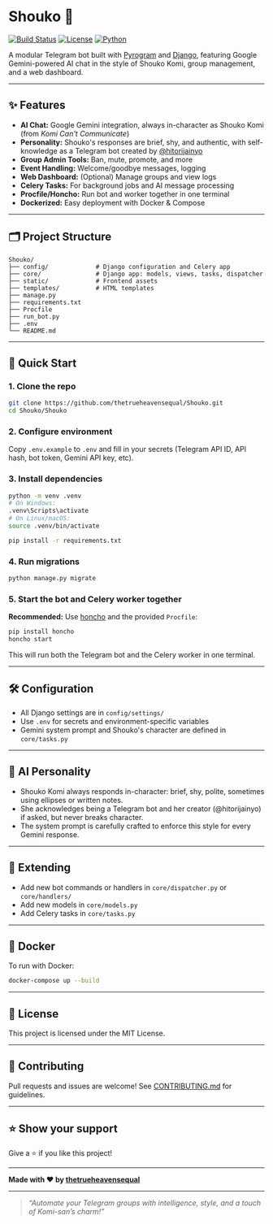 # Shouko 🤖

[![Build Status](https://github.com/thetrueheavensequal/Shouko/actions/workflows/ci.yml/badge.svg)](https://github.com/thetrueheavensequal/Shouko/actions)
[![License](https://img.shields.io/github/license/thetrueheavensequal/Shouko)](LICENSE)
[![Python](https://img.shields.io/badge/python-3.10%2B-blue.svg)](https://www.python.org/downloads/)

A modular Telegram bot built with [Pyrogram](https://github.com/pyrogram/pyrogram) and [Django](https://www.djangoproject.com/), featuring Google Gemini-powered AI chat in the style of Shouko Komi, group management, and a web dashboard.

---

## ✨ Features

- **AI Chat:** Google Gemini integration, always in-character as Shouko Komi (from *Komi Can't Communicate*)
- **Personality:** Shouko's responses are brief, shy, and authentic, with self-knowledge as a Telegram bot created by [@hitorijainyo](https://t.me/hitorijainyo)
- **Group Admin Tools:** Ban, mute, promote, and more
- **Event Handling:** Welcome/goodbye messages, logging
- **Web Dashboard:** (Optional) Manage groups and view logs
- **Celery Tasks:** For background jobs and AI message processing
- **Procfile/Honcho:** Run bot and worker together in one terminal
- **Dockerized:** Easy deployment with Docker & Compose

---

## 🗂️ Project Structure

```
Shouko/
├── config/             # Django configuration and Celery app
├── core/               # Django app: models, views, tasks, dispatcher
├── static/             # Frontend assets
├── templates/          # HTML templates
├── manage.py
├── requirements.txt
├── Procfile
├── run_bot.py
├── .env
└── README.md
```

---

## 🚀 Quick Start

### 1. Clone the repo

```bash
git clone https://github.com/thetrueheavensequal/Shouko.git
cd Shouko/Shouko
```

### 2. Configure environment

Copy `.env.example` to `.env` and fill in your secrets (Telegram API ID, API hash, bot token, Gemini API key, etc).

### 3. Install dependencies

```bash
python -m venv .venv
# On Windows:
.venv\Scripts\activate
# On Linux/macOS:
source .venv/bin/activate

pip install -r requirements.txt
```

### 4. Run migrations

```bash
python manage.py migrate
```

### 5. Start the bot and Celery worker together

**Recommended:** Use [honcho](https://github.com/nickstenning/honcho) and the provided `Procfile`:

```bash
pip install honcho
honcho start
```

This will run both the Telegram bot and the Celery worker in one terminal.

---

## 🛠️ Configuration

- All Django settings are in `config/settings/`
- Use `.env` for secrets and environment-specific variables
- Gemini system prompt and Shouko's character are defined in `core/tasks.py`

---

## 🤖 AI Personality

- Shouko Komi always responds in-character: brief, shy, polite, sometimes using ellipses or written notes.
- She acknowledges being a Telegram bot and her creator (@hitorijainyo) if asked, but never breaks character.
- The system prompt is carefully crafted to enforce this style for every Gemini response.

---

## 🧩 Extending

- Add new bot commands or handlers in `core/dispatcher.py` or `core/handlers/`
- Add new models in `core/models.py`
- Add Celery tasks in `core/tasks.py`

---

## 🐳 Docker

To run with Docker:

```bash
docker-compose up --build
```

---

## 📄 License

This project is licensed under the MIT License.

---

## 🤝 Contributing

Pull requests and issues are welcome! See [CONTRIBUTING.md](CONTRIBUTING.md) for guidelines.

---

## ⭐️ Show your support

Give a ⭐️ if you like this project!

---

**Made with ❤️ by [thetrueheavensequal](https://github.com/thetrueheavensequal)**

---

> _“Automate your Telegram groups with intelligence, style, and a touch of Komi-san’s charm!”_